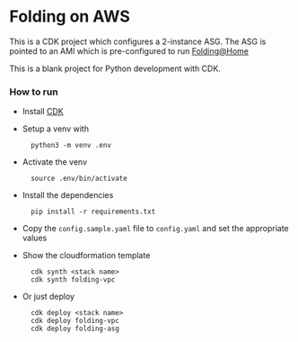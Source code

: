 
# Folding on AWS

This is a CDK project which configures a 2-instance ASG. The ASG is pointed to an AMI which is pre-configured to run [Folding@Home](https://foldingathome.org/)

This is a blank project for Python development with CDK.


### How to run

- Install [CDK](https://docs.aws.amazon.com/cdk/latest/guide/getting_started.html#python)
- Setup a venv with 
        
        python3 -m venv .env
        
- Activate the venv

        source .env/bin/activate

- Install the dependencies

        pip install -r requirements.txt

- Copy the `config.sample.yaml` file to `config.yaml` and set the appropriate values
- Show the cloudformation template

        cdk synth <stack name>
        cdk synth folding-vpc

- Or just deploy 
 
        cdk deploy <stack name>
        cdk deploy folding-vpc
        cdk deploy folding-asg
